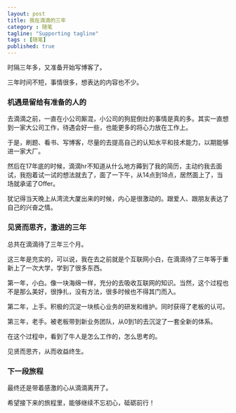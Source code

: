 ```yaml
---
layout: post
title: 我在滴滴的三年
category : 随笔
tagline: "Supporting tagline"
tags : [随笔]
published: true
---
```


时隔三年多，又准备开始写博客了。

三年时间不短，事情很多，想表达的内容也不少。



### 机遇是留给有准备的人的

去滴滴之前，一直在小公司厮混，小公司的狗屁倒灶的事情是真的多。其实一直想到一家大公司工作，待遇会好一些，也能更多的将心力放在工作上。

于是，刷题、看书、写博客，尽量的去提高自己的认知水平和技术能力，以期能够进一家大厂。

然后在17年底的时候，滴滴hr不知道从什么地方薅到了我的简历，主动约我去面试，我抱着试一试的想法就去了，面了一下午，从14点到18点，居然面上了，当场就承诺了Offer。

犹记得当天晚上从湾流大厦出来的时候，内心是很激动的。跟爱人、跟朋友表达了自己的兴奋之情。

<!--break-->


### 见贤而思齐，激进的三年

总共在滴滴待了三年三个月。

这三年是充实的，可以说，我在去之前就是个互联网小白，在滴滴待了三年等于重新上了一次大学，学到了很多东西。

第一年，小白。像一块海绵一样，充分的去吸收互联网的知识。当然，这个过程也不是那么美好，很挣扎，没有方法，很多时候也不得其门而入。

第二年，上手。积极的沉淀一块核心业务的研发和维护。同时获得了老板的认可。

第三年，老手。被老板带到新业务团队，从0到1的去沉淀了一套全新的体系。

在这个过程中，看到了牛人是怎么工作的，怎么思考的。

见贤而思齐，从而收益终生。



### 下一段旅程

最终还是带着感激的心从滴滴离开了。

希望接下来的旅程里，能够继续不忘初心，砥砺前行！
